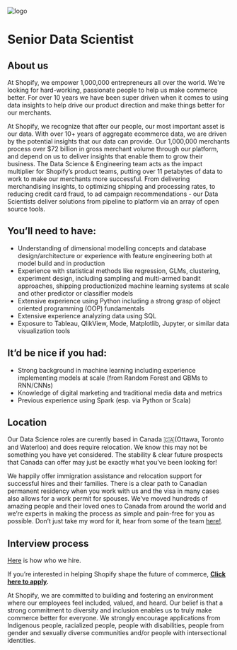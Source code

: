 ![logo](https://avatars1.githubusercontent.com/u/8085?s=200&v=4)

# Senior Data Scientist

## About us
At Shopify, we empower 1,000,000 entrepreneurs all over the world. We're looking for hard-working, passionate people to help us make commerce better. For over 10 years we have been super driven when it comes to using data insights to help drive our product direction and make things better for our merchants. 

At Shopify, we recognize that after our people, our most important asset is our data. With over 10+ years of aggregate ecommerce data, we are driven by the potential insights that our data can provide. Our 1,000,000 merchants process over $72 billion in gross merchant volume through our platform, and depend on us to deliver insights that enable them to grow their business. The Data Science & Engineering team acts as the impact multiplier for Shopify’s product teams, putting over 11 petabytes of data to work to make our merchants more successful.  From delivering merchandising insights, to optimizing shipping and processing rates, to reducing credit card fraud, to ad campaign recommendations - our Data Scientists deliver solutions from pipeline to platform via an array of open source tools.   


## You’ll need to have:
- Understanding of dimensional modelling concepts and database design/architecture or experience with feature engineering both at model build and in production
- Experience with statistical methods like regression, GLMs, clustering, experiment design, including sampling and multi-armed bandit approaches, shipping productionized machine learning systems at scale and other predictor or classifier models
- Extensive experience using Python including a strong grasp of object oriented programming (OOP) fundamentals
- Extensive experience analyzing data using SQL
- Exposure to Tableau, QlikView, Mode, Matplotlib, Jupyter, or similar data visualization tools


## It’d be nice if you had:
- Strong background in machine learning including experience implementing models at scale (from Random Forest and GBMs to RNN/CNNs)
- Knowledge of digital marketing and traditional media data and metrics
- Previous experience using Spark (esp. via Python or Scala)


## Location
Our Data Science roles are curently based in Canada 🇨🇦(Ottawa, Toronto and Waterloo) and does require relocation. We know this may not be something you have yet considered. The stability & clear future prospects that Canada can offer may just be exactly what you’ve been looking for!

We happily offer immigration assistance and relocation support for successful hires and their families. There is a clear path to Canadian permanent residency when you work with us and the visa in many cases also allows for a work permit for spouses. We’ve moved hundreds of amazing people and their loved ones to Canada from around the world and we’re experts in making the process as simple and pain-free for you as possible. Don’t just take my word for it, hear from some of the team [here!](https://www.linkedin.com/feed/update/urn:li:activity:6605116004030914560/).


## Interview process
[Here](https://www.shopify.com/careers/how-we-hire) is how who we hire.


If you’re interested in helping Shopify shape the future of commerce, **[Click here to apply](https://jobs.lever.co/shopify/0bc5602a-a88c-42b5-8230-e70e1fd5f4a3/apply).**


At Shopify, we are committed to building and fostering an environment where our employees feel included, valued, and heard. Our belief is that a strong commitment to diversity and inclusion enables us to truly make commerce better for everyone. We strongly encourage applications from Indigenous people, racialized people, people with disabilities, people from gender and sexually diverse communities and/or people with intersectional identities.
